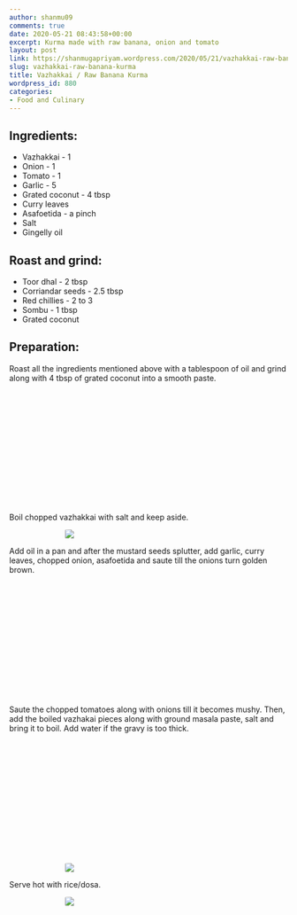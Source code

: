 ```yaml
---
author: shanmu09
comments: true
date: 2020-05-21 08:43:58+00:00
excerpt: Kurma made with raw banana, onion and tomato
layout: post
link: https://shanmugapriyam.wordpress.com/2020/05/21/vazhakkai-raw-banana-kurma/
slug: vazhakkai-raw-banana-kurma
title: Vazhakkai / Raw Banana Kurma
wordpress_id: 880
categories:
- Food and Culinary
---
```


<style>
.square {
    float:left;
    width: 49%;
    border-radius:5%;
    padding-bottom : 40%; /* = width for a 1:1 aspect ratio */
    margin:0.5%;
    background-position:center center;
    background-repeat:no-repeat;
    background-size:cover; /* you change this to "contain" if you don't want the images to be cropped */
}
	
#break {
    clear:both;
}

.img_1{background-image:url('https://shanmugapriyam.files.wordpress.com/2020/05/00000portrait_00000_burst20200518161411791.jpg');}
.img_2{background-image:url('https://shanmugapriyam.files.wordpress.com/2020/05/00100lrportrait_00100_burst20200518162513617_cover.jpg');}
.img_3{background-image:url('https://shanmugapriyam.files.wordpress.com/2020/05/00100lrportrait_00100_burst20200518162959895_cover.jpg');}
.img_4{background-image:url('https://shanmugapriyam.files.wordpress.com/2020/05/00100lrportrait_00100_burst20200518163037266_cover.jpg');}
.img_5{background-image:url('https://shanmugapriyam.files.wordpress.com/2020/05/00100lrportrait_00100_burst20200518163500843_cover.jpg');}
.img_6{background-image:url('https://shanmugapriyam.files.wordpress.com/2020/05/00100lrportrait_00100_burst20200518164822595_cover.jpg');}



.resize_fit_center {
    max-width:60%;
    max-height:60%;
    vertical-align: middle;
    display: block;
    margin-left: auto;
    margin-right: auto;
    border-radius:5%;
}

.center {
  margin: auto;
  width: 60%;
}
</style>



## Ingredients:







  * Vazhakkai - 1
  * Onion - 1
  * Tomato - 1
  * Garlic - 5
  * Grated coconut - 4 tbsp
  * Curry leaves
  * Asafoetida - a pinch
  * Salt
  * Gingelly oil






## Roast and grind:







  * Toor dhal - 2 tbsp
  * Corriandar seeds - 2.5 tbsp
  * Red chillies - 2 to 3
  * Sombu - 1 tbsp
  * Grated coconut






## Preparation:







Roast all the ingredients mentioned above with a tablespoon of oil and grind along with 4 tbsp of grated coconut into a smooth paste.






<div class="square img_1">
</div>
<div class="square img_2">
</div>
<div id="break"> </div>
<p/>





Boil chopped vazhakkai with salt and keep aside.



<div>
	<img src="https://shanmugapriyam.files.wordpress.com/2020/05/00000img_00000_burst20200518152028565_cover.jpg?w=1024"  class="resize_fit_center"/>
</div>
<p/>





Add oil in a pan and after the mustard seeds splutter, add garlic, curry leaves, chopped onion, asafoetida and saute till the onions turn golden brown.






<div class="square img_3">
</div>
<div class="square img_4">
</div>
<div id="break"> </div>
<p/>






Saute the chopped tomatoes along with onions till it becomes mushy. Then, add the boiled vazhakai pieces along with ground masala paste, salt and bring it to boil. Add water if the gravy is too thick.





<div class="square img_5">
</div>
<div class="square img_6">
</div>
<div id="break"> </div>
<p/>


<div>
	<img src="https://shanmugapriyam.files.wordpress.com/2020/05/00100lrportrait_00100_burst20200518165526100_cover.jpg"  class="resize_fit_center"/>
</div>
<p/>






Serve hot with rice/dosa.



<div>
	<img src="https://shanmugapriyam.files.wordpress.com/2020/05/00100lrportrait_00100_burst20200518194855309_cover.jpg?w=1024"  class="resize_fit_center"/>
</div>
<p/>


